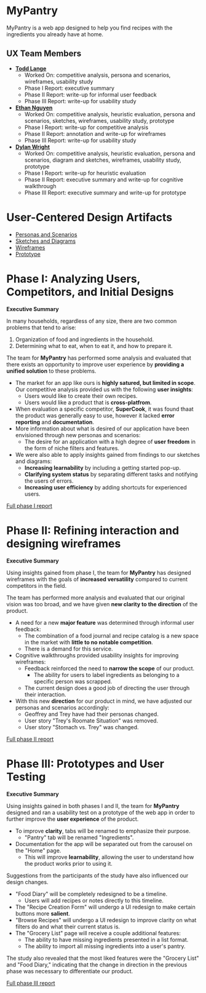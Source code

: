 # MyPantry

MyPantry is a web app designed to help you find recipes with the ingredients you already have at home.

## UX Team Members

* **[Todd Lange](https://usabilityengineering.github.io/ux-portfolio-hugeblank/)** 
    * Worked On: competitive analysis, persona and scenarios, wireframes, usability study
    * Phase I Report: executive summary 
    * Phase II Report: write-up for informal user feedback
    * Phase III Report: write-up for usability study
* **[Ethan Nguyen](https://usabilityengineering.github.io/ux-portfolio-ethanhn11/)** 
    * Worked On: competitive analysis, heuristic evaluation, persona and scenarios, sketches, wireframes, usability study, prototype
    * Phase I Report: write-up for competitive analysis
    * Phase II Report: annotation and write-up for wireframes
    * Phase III Report: write-up for usability study
* **[Dylan Wright](https://usabilityengineering.github.io/ux-portfolio-no-bugs-only-features/)** 
    * Worked On: competitive analysis, heuristic evaluation, persona and scenarios, diagram and sketches, wireframes, usability study, prototype
    * Phase I Report: write-up for heuristic evaluation
    * Phase II Report: executive summary and write-up for cognitive walkthrough
    * Phase III Report: executive summary and write-up for prototype

# User-Centered Design Artifacts
 
* [Personas and Scenarios](personas/)
* [Sketches and Diagrams](sketches/)
* [Wireframes](wireframes/)
* [Prototype](prototype/)

# Phase I: Analyzing Users, Competitors, and Initial Designs

**Executive Summary**

In many households, regardless of any size, there are two common problems that tend to arise:
1. Organization of food and ingredients in the household.
2. Determining what to eat, when to eat it, and how to prepare it.

The team for **MyPantry** has performed some analysis and evaluated that there exists an opportunity to improve user experience by **providing a unified solution** to these problems.

* The market for an app like ours is **highly satured, but limited in scope**. Our competitive analysis provided us with the following **user insights**:
    * Users would like to create their own recipes.
    * Users would like a product that is **cross-platfrom**.
* When evaluation a specific competitor, **SuperCook**, it was found thaat the product was generally easy to use, however it lacked **error reporting** and **documentation**.
* More information about what is desired of our application have been envisioned through new personas and scenarios:
    * The desire for an application with a high degree of **user freedom** in the form of niche filters and features.
* We were also able to apply insights gained from findings to our sketches and diagrams:
    * **Increasing learnability** by including a getting started pop-up.
    * **Clarifying system status** by separating different tasks and notifying the users of errors.
    * **Increasing user efficiency** by adding shortcuts for experienced users.

[Full phase I report](phaseI/)

# Phase II: Refining interaction and designing wireframes

**Executive Summary**

Using insights gained from phase I, the team for **MyPantry** has designed wireframes with the goals of **increased versatility** compared to current competitors in the field.

The team has performed more analysis and evaluated that our original vision was too broad, and we have given **new clarity to the direction** of the product.

* A need for a new **major feature** was determined through informal user feedback: 
    * The combination of a food journal and recipe catalog is a new space in the market with **little to no notable competition**.
    * There is a demand for this service.
* Cognitive walkthroughs provided usability insights for improving wireframes:
    * Feedback reinforced the need to **narrow the scope** of our product.
        * The ability for users to label ingredients as belonging to a specific person was scrapped.
    * The current design does a good job of directing the user through their interaction.
* With this new **direction** for our product in mind, we have adjusted our personas and scenarios accordingly:
    * Geoffrey and Trey have had their personas changed.
    * User story "Trey's Roomate Situation" was removed.
    * User story "Stomach vs. Trey" was changed.

[Full phase II report](phaseII/)

# Phase III: Prototypes and User Testing

**Executive Summary**

Using insights gained in both phases I and II, the team for **MyPantry** designed and ran a usability test on a prototype of the web app in order to further improve the **user experience** of the product.

* To improve **clarity**, tabs will be renamed to emphasize their purpose.
    * "Pantry" tab will be renamed "Ingredients".
* Documentation for the app will be separated out from the carousel on the "Home" page.
    * This will improve **learnability**, allowing the user to understand how the product works prior to using it.

Suggestions from the participants of the study have also influenced our design changes.
* "Food Diary" will be completely redesigned to be a timeline.
    * Users will add recipes or notes directly to this timeline.
* The "Recipe Creation Form" will undergo a UI redesign to make certain buttons more **salient**.
* "Browse Recipes" will undergo a UI redesign to improve clarity on what filters do and what their current status is.
* The "Grocery List" page will receive a couple additional features:
    * The ability to have missing ingredients presented in a list format.
    * The ability to import all missing ingredients into a user's pantry.

The study also revealed that the most liked features were the "Grocery List" and "Food Diary," indicating that the change in direction in the previous phase was necessary to differentiate our product.


[Full phase III report](phaseIII/)
